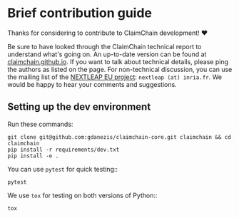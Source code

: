 # Brief contribution guide

Thanks for considering to contribute to ClaimChain development! :heart:

Be sure to have looked through the ClaimChain technical report to understand what's going on. An up-to-date version can be found at [claimchain.github.io](https://claimchain.github.io). If you want to talk about technical details, please ping the authors as listed on the page. For non-technical discussion, you can use the mailing list of the [NEXTLEAP EU project](https://nextleap.eu): `nextleap (at) inria.fr`. We would be happy to hear your comments and suggestions.


## Setting up the dev environment

Run these commands:

    git clone git@github.com:gdanezis/claimchain-core.git claimchain && cd claimchain
    pip install -r requirements/dev.txt
    pip install -e .

You can use `pytest` for quick testing::

    pytest

We use `tox` for testing on both versions of Python::

    tox

